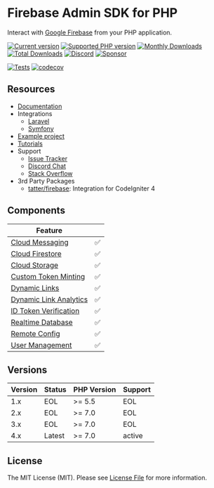 
# Firebase Admin SDK for PHP

Interact with [Google Firebase](https://firebase.google.com) from your PHP application.

[![Current version](https://img.shields.io/packagist/v/kreait/firebase-php.svg)](https://packagist.org/packages/kreait/firebase-php)
[![Supported PHP version](https://img.shields.io/packagist/php-v/kreait/firebase-php.svg)]()
[![Monthly Downloads](https://img.shields.io/packagist/dm/kreait/firebase-php.svg)](https://packagist.org/packages/kreait/firebase-php/stats)
[![Total Downloads](https://img.shields.io/packagist/dt/kreait/firebase-php.svg)](https://packagist.org/packages/kreait/firebase-php/stats)
[![Discord](https://img.shields.io/discord/523866370778333184.svg?color=7289da&logo=discord)](https://discord.gg/nbgVfty)
[![Sponsor](https://img.shields.io/static/v1?logo=GitHub&label=Sponsor&message=%E2%9D%A4&color=ff69b4)](https://github.com/sponsors/jeromegamez)


[![Tests](https://github.com/kreait/firebase-php/workflows/Tests/badge.svg?branch=master)](https://github.com/kreait/firebase-php/actions)
[![codecov](https://codecov.io/gh/kreait/firebase-php/branch/master/graph/badge.svg)](https://codecov.io/gh/kreait/firebase-php)
<!--
[![Maintainability Rating](https://sonarcloud.io/api/project_badges/measure?project=kreait_firebase-php&metric=sqale_rating)](https://sonarcloud.io/dashboard?id=kreait_firebase-php)
[![Reliability Rating](https://sonarcloud.io/api/project_badges/measure?project=kreait_firebase-php&metric=reliability_rating)](https://sonarcloud.io/dashboard?id=kreait_firebase-php)
[![Code Coverage](https://sonarcloud.io/api/project_badges/measure?project=kreait_firebase-php&metric=coverage)](https://sonarcloud.io/dashboard?id=kreait_firebase-php)
-->

## Resources

- [Documentation](https://firebase-php.readthedocs.io/)
- Integrations
  - [Laravel](https://github.com/kreait/laravel-firebase)
  - [Symfony](https://github.com/kreait/firebase-bundle)
- [Example project](https://github.com/jeromegamez/firebase-php-examples)
- [Tutorials](https://firebase-php.readthedocs.io/en/latest/tutorials.html)
- Support
  - [Issue Tracker](https://github.com/kreait/firebase-php/issues/)
  - [Discord Chat](https://discord.gg/nbgVfty)
  - [Stack Overflow](https://stackoverflow.com/questions/tagged/firebase+php)
- 3rd Party Packages
  - [tatter/firebase](https://github.com/tattersoftware/codeigniter4-firebase): Integration for CodeIgniter 4 

## Components

| Feature | |
| --- | :---: |
| [Cloud Messaging](https://firebase.google.com/docs/cloud-messaging/admin/) | ✅ |				
| [Cloud Firestore](https://firebase.google.com/docs/firestore) | ✅ |
| [Cloud Storage](https://firebase.google.com/docs/storage/admin/start) | ✅ |
| [Custom Token Minting](https://firebase.google.com/docs/auth/admin/create-custom-tokens) | ✅ |
| [Dynamic Links](https://firebase.google.com/docs/dynamic-links/rest) | ✅ |
| [Dynamic Link Analytics](https://firebase.google.com/docs/dynamic-links/analytics) | ✅ |
| [ID Token Verification](https://firebase.google.com/docs/auth/admin/verify-id-tokens)	| ✅ |
| [Realtime Database](https://firebase.google.com/docs/database/admin/start) | ✅ |
| [Remote Config](https://firebase.google.com/docs/remote-config/) | ✅ |
| [User Management](https://firebase.google.com/docs/auth/admin/manage-users) | ✅ |

## Versions

| Version | Status      | PHP Version | Support |
|---------|-------------|-------------|---------|
| 1.x     | EOL         | >= 5.5      | EOL     |
| 2.x     | EOL         | >= 7.0      | EOL     |
| 3.x     | EOL         | >= 7.0      | EOL     |
| 4.x     | Latest      | >= 7.0      | active  |

## License

The MIT License (MIT). Please see [License File](LICENSE) for more information.
